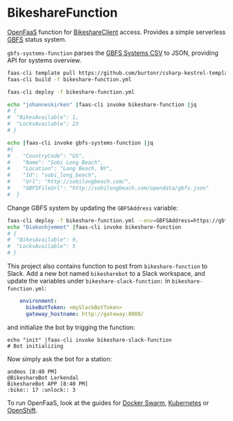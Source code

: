 BikeshareFunction
===

[OpenFaaS](https://www.openfaas.com/) function for [BikeshareClient](https://github.com/andmos/BikeshareClient) access.
Provides a simple serverless [GBFS](https://github.com/NABSA/gbfs) status system.

`gbfs-systems-function` parses the [GBFS Systems CSV](https://raw.githubusercontent.com/NABSA/gbfs/master/systems.csv) to JSON, providing API for systems overview.

```bash
faas-cli template pull https://github.com/burtonr/csharp-kestrel-template
faas-cli build -f bikeshare-function.yml

faas-cli deploy -f bikeshare-function.yml

echo "johanneskirken" |faas-cli invoke bikeshare-function |jq
# {
#  "BikesAvailable": 1,
#  "LocksAvailable": 23
# }

echo |faas-cli invoke gbfs-systems-function |jq
#{
#    "CountryCode": "US",
#    "Name": "Sobi Long Beach",
#    "Location": "Long Beach, NY",
#    "Id": "sobi_long_beach",
#    "Url": "http://sobilongbeach.com/",
#    "GBFSFileUrl": "http://sobilongbeach.com/opendata/gbfs.json"
#  }
```

Change GBFS system by updating the `GBFSAddress` variable:

```bash
faas-cli deploy -f bikeshare-function.yml --env=GBFSAddress=https://gbfs.urbansharing.com/oslobysykkel.no/gbfs.json update=true
echo "Diakonhjemmet" |faas-cli invoke bikeshare-function
# {
#  "BikesAvailable": 9,
#  "LocksAvailable": 5
# }
```

This project also contains function to post from `bikeshare-function` to Slack. Add a new bot named `bikesharebot` to a Slack workspace, and update the variables under `bikeshare-slack-function:` in `bikeshare-function.yml`:

```yaml
    environment:
      bikeBotToken: <mySlackBotToken>
      gateway_hostname: http://gateway:8080/
```
and initialize the bot by trigging the function:

```shell
echo "init" |faas-cli invoke bikeshare-slack-function
# Bot initializing
```

Now simply ask the bot for a station:

```shell
andmos [8:40 PM]
@BikeshareBot Lerkendal
BikeshareBot APP [8:40 PM]
:bike:: 17 :unlock:: 3
```

To run OpenFaaS, look at the guides for [Docker Swarm](https://docs.openfaas.com/deployment/docker-swarm/), [Kubernetes](https://docs.openfaas.com/deployment/kubernetes/) or [OpenShift](https://docs.openfaas.com/deployment/openshift/).
